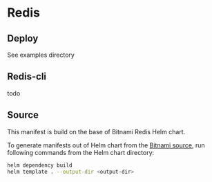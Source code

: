 # Redis

## Deploy

See examples directory

## Redis-cli

todo

## Source

This manifest is build on the base of Bitnami Redis Helm chart.

To generate manifests out of Helm chart from the
[Bitnami source](https://github.com/bitnami/charts/tree/main/bitnami/redis),
run following commands from the Helm chart directory:

```bash
helm dependency build
helm template . --output-dir <output-dir>
```
